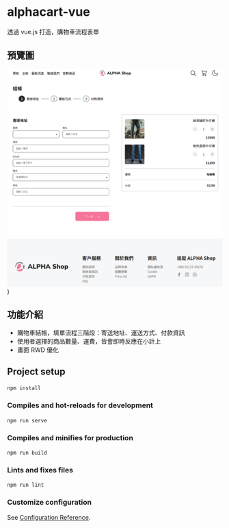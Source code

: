 # alphacart-vue

透過 vue.js 打造，購物車流程表單

## 預覽圖

![](alphacart-vue-preview.png))

## 功能介紹

- 購物車結帳，填單流程三階段：寄送地址、運送方式、付款資訊
- 使用者選擇的商品數量、運費，皆會即時反應在小計上
- 畫面 RWD 優化

## Project setup

```
npm install
```

### Compiles and hot-reloads for development

```
npm run serve
```

### Compiles and minifies for production

```
npm run build
```

### Lints and fixes files

```
npm run lint
```

### Customize configuration

See [Configuration Reference](https://cli.vuejs.org/config/).

